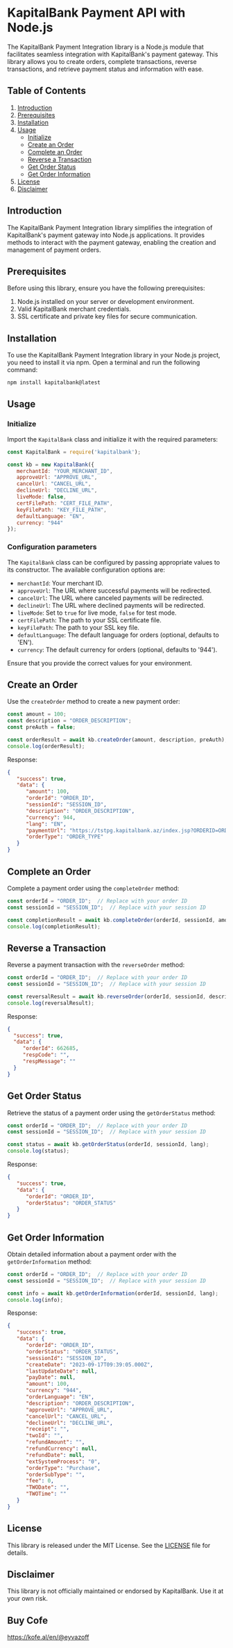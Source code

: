 # KapitalBank Payment API with Node.js

The KapitalBank Payment Integration library is a Node.js module that facilitates seamless integration with KapitalBank's payment gateway. This library allows you to create orders, complete transactions, reverse transactions, and retrieve payment status and information with ease.

## Table of Contents

1. [Introduction](#introduction)
2. [Prerequisites](#prerequisites)
3. [Installation](#installation)
4. [Usage](#usage)
    - [Initialize](#initialize)
    - [Create an Order](#create-an-order)
    - [Complete an Order](#complete-an-order)
    - [Reverse a Transaction](#reverse-a-transaction)
    - [Get Order Status](#get-order-status)
    - [Get Order Information](#get-order-information)
5. [License](#license)
6. [Disclaimer](#disclaimer)

## Introduction

The KapitalBank Payment Integration library simplifies the integration of KapitalBank's payment gateway into Node.js applications. It provides methods to interact with the payment gateway, enabling the creation and management of payment orders.

## Prerequisites

Before using this library, ensure you have the following prerequisites:

1. Node.js installed on your server or development environment.
2. Valid KapitalBank merchant credentials.
3. SSL certificate and private key files for secure communication.

## Installation

To use the KapitalBank Payment Integration library in your Node.js project, you need to install it via npm. Open a terminal and run the following command:

```bash
npm install kapitalbank@latest
```

## Usage

### Initialize

Import the `KapitalBank` class and initialize it with the required parameters:

```javascript
const KapitalBank = require('kapitalbank');

const kb = new KapitalBank({
   merchantId: "YOUR_MERCHANT_ID",
   approveUrl: "APPROVE_URL",
   cancelUrl: "CANCEL_URL",
   declineUrl: "DECLINE_URL",
   liveMode: false,
   certFilePath: "CERT_FILE_PATH",
   keyFilePath: "KEY_FILE_PATH",
   defaultLanguage: "EN",
   currency: "944"
});
```

### Configuration parameters

The `KapitalBank` class can be configured by passing appropriate values to its constructor. The available configuration options are:

- `merchantId`: Your merchant ID.
- `approveUrl`: The URL where successful payments will be redirected.
- `cancelUrl`: The URL where canceled payments will be redirected.
- `declineUrl`: The URL where declined payments will be redirected.
- `liveMode`: Set to `true` for live mode, `false` for test mode.
- `certFilePath`: The path to your SSL certificate file.
- `keyFilePath`: The path to your SSL key file.
- `defaultLanguage`: The default language for orders (optional, defaults to 'EN').
- `currency`: The default currency for orders (optional, defaults to '944').

Ensure that you provide the correct values for your environment.

## Create an Order

Use the `createOrder` method to create a new payment order:

```javascript
const amount = 100;
const description = "ORDER_DESCRIPTION";
const preAuth = false;

const orderResult = await kb.createOrder(amount, description, preAuth);
console.log(orderResult);
```

Response:

```json
{
   "success": true,
   "data": {
      "amount": 100,
      "orderId": "ORDER_ID",
      "sessionId": "SESSION_ID",
      "description": "ORDER_DESCRIPTION",
      "currency": 944,
      "lang": "EN",
      "paymentUrl": "https://tstpg.kapitalbank.az/index.jsp?ORDERID=ORDER_ID&SESSIONID=SESSION_ID",
      "orderType": "ORDER_TYPE"
   }
}
```

## Complete an Order

Complete a payment order using the `completeOrder` method:

```javascript
const orderId = "ORDER_ID";  // Replace with your order ID
const sessionId = "SESSION_ID";  // Replace with your session ID

const completionResult = await kb.completeOrder(orderId, sessionId, amount, description, lang);
console.log(completionResult);
```

## Reverse a Transaction

Reverse a payment transaction with the `reverseOrder` method:

```javascript
const orderId = "ORDER_ID";  // Replace with your order ID
const sessionId = "SESSION_ID";  // Replace with your session ID

const reversalResult = await kb.reverseOrder(orderId, sessionId, description, lang);
console.log(reversalResult);
```

Response: 
```json
{
  "success": true,
  "data": { 
     "orderId": 662685, 
     "respCode": "", 
     "respMessage": ""
  }
}

```

## Get Order Status

Retrieve the status of a payment order using the `getOrderStatus` method:

```javascript
const orderId = "ORDER_ID";  // Replace with your order ID
const sessionId = "SESSION_ID";  // Replace with your session ID

const status = await kb.getOrderStatus(orderId, sessionId, lang);
console.log(status);
```

Response:
```json
{
   "success": true,
   "data": {
      "orderId": "ORDER_ID",
      "orderStatus": "ORDER_STATUS"
   }
}

```

## Get Order Information

Obtain detailed information about a payment order with the `getOrderInformation` method:

```javascript
const orderId = "ORDER_ID";  // Replace with your order ID
const sessionId = "SESSION_ID";  // Replace with your session ID

const info = await kb.getOrderInformation(orderId, sessionId, lang);
console.log(info);
```

Response: 
```json
{
   "success": true,
   "data": {
      "orderId": "ORDER_ID",
      "orderStatus": "ORDER_STATUS",
      "sessionId": "SESSION_ID",
      "createDate": "2023-09-17T09:39:05.000Z",
      "lastUpdateDate": null,
      "payDate": null,
      "amount": 100,
      "currency": "944",
      "orderLanguage": "EN",
      "description": "ORDER_DESCRIPTION",
      "approveUrl": "APPROVE_URL",
      "cancelUrl": "CANCEL_URL",
      "declineUrl": "DECLINE_URL",
      "receipt": "",
      "twoId": "",
      "refundAmount": "",
      "refundCurrency": null,
      "refundDate": null,
      "extSystemProcess": "0",
      "orderType": "Purchase",
      "orderSubType": "",
      "fee": 0,
      "TWODate": "",
      "TWOTime": ""
   }
}

```

## License

This library is released under the MIT License. See the [LICENSE](LICENSE) file for details.

## Disclaimer

This library is not officially maintained or endorsed by KapitalBank. Use it at your own risk.

## Buy Cofe

https://kofe.al/en/@eyvazoff
